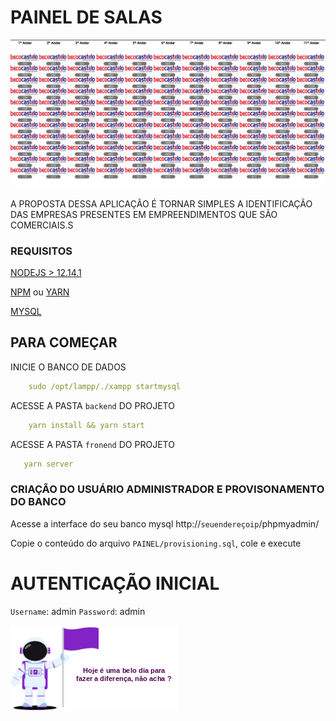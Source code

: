 # PAINEL DE SALAS


![](frontend/public/view.png)



A PROPOSTA DESSA APLICAÇÃO É TORNAR SIMPLES A IDENTIFICAÇÃO DAS EMPRESAS PRESENTES EM EMPREENDIMENTOS QUE SÃO COMERCIAIS.S 

### REQUISITOS 

[NODEJS > 12.14.1](https://nodejs.org/en/)

[NPM](https://www.npmjs.com/get-npm) ou [YARN](https://classic.yarnpkg.com/en/docs/install/#debian-stable)

[MYSQL](https://www.apachefriends.org/pt_br/download.html)


## PARA COMEÇAR 

INICIE O BANCO DE DADOS 

```yml
    sudo /opt/lampp/./xampp startmysql 
```

ACESSE A PASTA `backend` DO PROJETO

```yml
    yarn install && yarn start 
```

ACESSE A PASTA `fronend` DO PROJETO

```yml
   yarn server
```


### CRIAÇÃO DO USUÁRIO ADMINISTRADOR E PROVISONAMENTO DO BANCO

Acesse a interface do seu banco mysql http://`seuendereçoip`/phpmyadmin/

Copie o conteúdo do arquivo `PAINEL/provisioning.sql`, cole e execute 

# AUTENTICAÇÃO INICIAL

`Username`: admin
`Password`: admin



![](frontend/public/logo.png)
